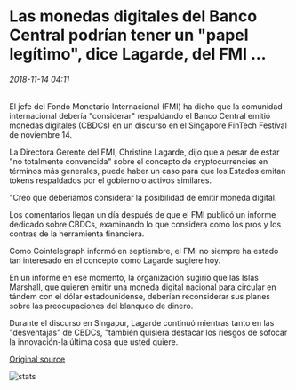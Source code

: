 # Las monedas digitales del Banco Central podrían tener un "papel legítimo", dice Lagarde, del FMI ...

###### 2018-11-14 04:11

El jefe del Fondo Monetario Internacional (FMI) ha dicho que la comunidad internacional debería "considerar" respaldando el Banco Central emitió monedas digitales (CBDCs) en un discurso en el Singapore FinTech Festival de noviembre 14.

La Directora Gerente del FMI, Christine Lagarde, dijo que a pesar de estar "no totalmente convencida" sobre el concepto de cryptocurrencies en términos más generales, puede haber un caso para que los Estados emitan tokens respaldados por el gobierno o activos similares.

"Creo que deberíamos considerar la posibilidad de emitir moneda digital.

Los comentarios llegan un día después de que el FMI publicó un informe dedicado sobre CBDCs, examinando lo que considera como los pros y los contras de la herramienta financiera.

Como Cointelegraph informó en septiembre, el FMI no siempre ha estado tan interesado en el concepto como Lagarde sugiere hoy.

En un informe en ese momento, la organización sugirió que las Islas Marshall, que quieren emitir una moneda digital nacional para circular en tándem con el dólar estadounidense, deberían reconsiderar sus planes sobre las preocupaciones del blanqueo de dinero.

Durante el discurso en Singapur, Lagarde continuó mientras tanto en las "desventajas" de CBDCs, "también quisiera destacar los riesgos de sofocar la innovación-la última cosa que usted quiere.

[Original source](https://cointelegraph.com/news/central-bank-digital-currencies-could-have-legitimate-role-says-imfs-lagarde)

![stats](https://c.statcounter.com/11760860/0/a89fa40b/1/ "stats")